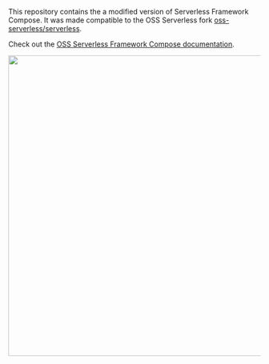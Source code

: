 This repository contains the a modified version of Serverless Framework Compose.
It was made compatible to the OSS Serverless fork [oss-serverless/serverless](https://github.com/oss-serverless/serverless).

Check out the [OSS Serverless Framework Compose documentation](https://github.com/oss-serverless/serverless/blob/main/docs/guides/compose.md).

<p align="center"><a href="https://github.com/oss-serverless/serverless/blob/main/docs/guides/compose.md"><img src="https://assets.website-files.com/6178ec21bdb27bb4cd52c72d/625d76707477fa1efbb3559d_blog%20header.png" width="600px"></a></p>
